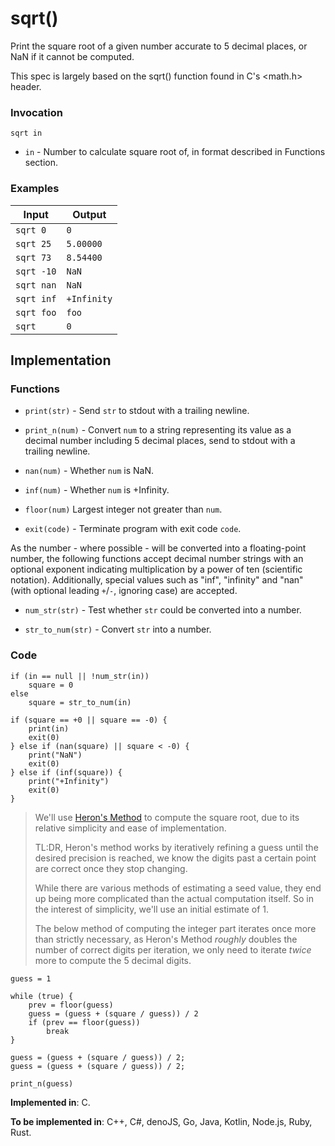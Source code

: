# sqrt()

Print the square root of a given number accurate to 5 decimal places, or NaN if it cannot be computed.

This spec is largely based on the sqrt() function found in C's <math.h> header.

### Invocation

`sqrt in`

- `in` - Number to calculate square root of, in format described in Functions section.

### Examples

| Input      | Output      |
| ---------- | ----------- |
| `sqrt 0`   | `0`         |
| `sqrt 25`  | `5.00000`   |
| `sqrt 73`  | `8.54400`   |
| `sqrt -10` | `NaN`       |
| `sqrt nan` | `NaN`       |
| `sqrt inf` | `+Infinity` |
| `sqrt foo` | `foo`       |
| `sqrt`     | `0`         |

## Implementation

### Functions

- `print(str)` - Send `str` to stdout with a trailing newline.

- `print_n(num)` - Convert `num` to a string representing its value as a decimal number including 5 decimal places, send to stdout with a trailing newline.

- `nan(num)` - Whether `num` is NaN.

- `inf(num)` - Whether `num` is +Infinity.

- `floor(num)` Largest integer not greater than `num`.

- `exit(code)` - Terminate program with exit code `code`.

As the number - where possible - will be converted into a floating-point number, the following functions accept decimal number strings with an optional exponent indicating multiplication by a power of ten (scientific notation). Additionally, special values such as "inf", "infinity" and "nan" (with optional leading `+`/`-`, ignoring case) are accepted.

- `num_str(str)` - Test whether `str` could be converted into a number.

- `str_to_num(str)` - Convert `str` into a number.

### Code

```
if (in == null || !num_str(in))
    square = 0
else
    square = str_to_num(in)

if (square == +0 || square == -0) {
    print(in)
    exit(0)
} else if (nan(square) || square < -0) {
    print("NaN")
    exit(0)
} else if (inf(square)) {
    print("+Infinity")
    exit(0)
}
```

> We'll use [Heron's Method](https://en.wikipedia.org/wiki/Methods_of_computing_square_roots#Heron's_method) to compute the square root, due to its relative simplicity and ease of implementation.
>
> TL:DR, Heron's method works by iteratively refining a guess until the desired precision is reached, we know the digits past a certain point are correct once they stop changing.
>
> While there are various methods of estimating a seed value, they end up being more complicated than the actual computation itself. So in the interest of simplicity, we'll use an initial estimate of 1.
>
> The below method of computing the integer part iterates once more than strictly necessary, as Heron's Method *roughly* doubles the number of correct digits per iteration, we only need to iterate *twice* more to compute the 5 decimal digits.

```
guess = 1

while (true) {
    prev = floor(guess)
    guess = (guess + (square / guess)) / 2
    if (prev == floor(guess))
        break
}

guess = (guess + (square / guess)) / 2;
guess = (guess + (square / guess)) / 2;

print_n(guess)
```

**Implemented in**: C.

**To be implemented in**: C++, C#, denoJS, Go, Java, Kotlin, Node.js, Ruby, Rust.
